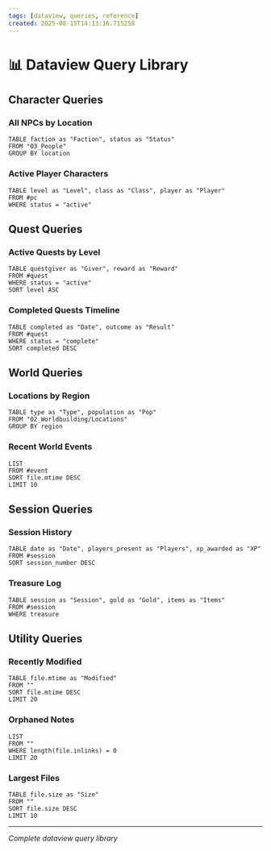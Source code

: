 ```yaml
---
tags: [dataview, queries, reference]
created: 2025-08-15T14:13:16.715258
---
```


# 📊 Dataview Query Library

## Character Queries

### All NPCs by Location
```dataview
TABLE faction as "Faction", status as "Status"
FROM "03_People"
GROUP BY location
```

### Active Player Characters
```dataview
TABLE level as "Level", class as "Class", player as "Player"
FROM #pc
WHERE status = "active"
```

## Quest Queries

### Active Quests by Level
```dataview
TABLE questgiver as "Giver", reward as "Reward"
FROM #quest
WHERE status = "active"
SORT level ASC
```

### Completed Quests Timeline
```dataview
TABLE completed as "Date", outcome as "Result"
FROM #quest
WHERE status = "complete"
SORT completed DESC
```

## World Queries

### Locations by Region
```dataview
TABLE type as "Type", population as "Pop"
FROM "02_Worldbuilding/Locations"
GROUP BY region
```

### Recent World Events
```dataview
LIST
FROM #event
SORT file.mtime DESC
LIMIT 10
```

## Session Queries

### Session History
```dataview
TABLE date as "Date", players_present as "Players", xp_awarded as "XP"
FROM #session
SORT session_number DESC
```

### Treasure Log
```dataview
TABLE session as "Session", gold as "Gold", items as "Items"
FROM #session
WHERE treasure
```

## Utility Queries

### Recently Modified
```dataview
TABLE file.mtime as "Modified"
FROM ""
SORT file.mtime DESC
LIMIT 20
```

### Orphaned Notes
```dataview
LIST
FROM ""
WHERE length(file.inlinks) = 0
LIMIT 20
```

### Largest Files
```dataview
TABLE file.size as "Size"
FROM ""
SORT file.size DESC
LIMIT 10
```

---
*Complete dataview query library*